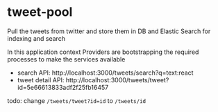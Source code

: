 # tweet-pool
Pull the tweets from twitter and store them in DB and Elastic Search for indexing and search



In this application context
Providers are bootstrapping the required processes to make the services available



- search API: http://localhost:3000/tweets/search?q=text:react
- tweet detail API: http://localhost:3000/tweets/tweet?id=5e66613833adf2f25fb16457

todo: change `/tweets/tweet?id=id` to `/tweets/id`
